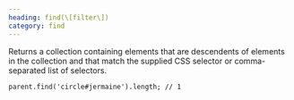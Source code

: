 ```yaml
--- 
heading: find(\[filter\])
category: find
---
```


Returns a collection containing elements that are descendents of elements in the collection and that match the supplied CSS selector or comma-separated list of selectors.

    parent.find('circle#jermaine').length; // 1